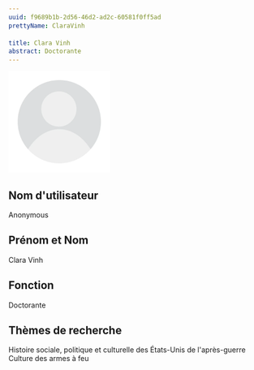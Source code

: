 ```yaml
---
uuid: f9689b1b-2d56-46d2-ad2c-60581f0ff5ad
prettyName: ClaraVinh

title: Clara Vinh
abstract: Doctorante
---
```


<img src="./avatar.webp" width="200px" />

## ﻿Nom d'utilisateur

 Anonymous

## Prénom et Nom

 Clara Vinh

## Fonction

 Doctorante

## Thèmes de recherche

 Histoire sociale, politique et culturelle des États-Unis de l'après-guerre
Culture des armes à feu

